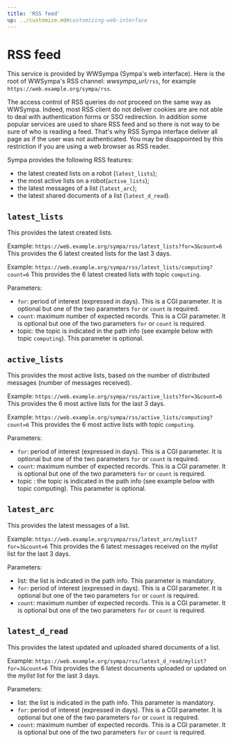 ```yaml
---
title: 'RSS feed'
up: ../customize.md#customizing-web-interface
---
```


RSS feed
========

This service is provided by WWSympa (Sympa's web interface). Here is the root of WWSympa's RSS channel: *wwsympa_url*`/rss`,
for example `https://web.example.org/sympa/rss`.

The access control of RSS queries do _not_ proceed on the same way as WWSympa. Indeed, most RSS client do not deliver cookies are are not able to deal with authentication forms or SSO redirection. In addition some popular services are used to share RSS feed and so there is not way to be sure of who is reading a feed. That's why RSS Sympa interface deliver all page as if the user was not authenticated.
You may be disappointed by this restriction if you are using a web browser as RSS reader.

Sympa provides the following RSS features:

  - the latest created lists on a robot (`latest_lists`);
  - the most active lists on a robot(`active_lists`);
  - the latest messages of a list (`latest_arc`);
  - the latest shared documents of a list (`latest_d_read`).

`latest_lists`
--------------

This provides the latest created lists.

Example: `https://web.example.org/sympa/rss/latest_lists?for=3&count=6`
This provides the 6 latest created lists for the last 3 days.

Example: `https://web.example.org/sympa/rss/latest_lists/computing?count=6`
This provides the 6 latest created lists with topic `computing`.

Parameters:

  - `for`: period of interest (expressed in days). This is a CGI parameter. It is optional but one of the two parameters `for` or `count` is required.
  - `count`: maximum number of expected records. This is a CGI parameter. It is optional but one of the two parameters `for` or `count` is required.
  - topic: the topic is indicated in the path info (see example below with topic `computing`). This parameter is optional.

`active_lists`
--------------

This provides the most active lists, based on the number of distributed messages (number of messages received).

Example: `https://web.example.org/sympa/rss/active_lists?for=3&count=6`
This provides the 6 most active lists for the last 3 days.

Example: `https://web.example.org/sympa/rss/active_lists/computing?count=6`
This provides the 6 most active lists with topic `computing`.

Parameters:

  - `for`: period of interest (expressed in days). This is a CGI parameter. It is optional but one of the two parameters `for` or `count` is required.
  - `count`: maximum number of expected records. This is a CGI parameter. It is optional but one of the two parameters `for` or `count` is required.
  - topic : the topic is indicated in the path info (see example below with topic computing). This parameter is optional.

`latest_arc`
------------

This provides the latest messages of a list.

Example: `https://web.example.org/sympa/rss/latest_arc/mylist?for=3&count=6`
This provides the 6 latest messages received on the *mylist* list for the last 3 days.

Parameters:

  - list: the list is indicated in the path info. This parameter is mandatory.
  - `for`: period of interest (expressed in days). This is a CGI parameter. It is optional but one of the two parameters `for` or `count` is required.
  - `count`: maximum number of expected records. This is a CGI parameter. It is optional but one of the two parameters `for` or `count` is required.

`latest_d_read`
---------------

This provides the latest updated and uploaded shared documents of a list.

Example: `https://web.example.org/sympa/rss/latest_d_read/mylist?for=3&count=6`
This provides the 6 latest documents uploaded or updated on the *mylist* list for the last 3 days.

Parameters:

  - list: the list is indicated in the path info. This parameter is mandatory.
  - `for`: period of interest (expressed in days). This is a CGI parameter. It is optional but one of the two parameters `for` or `count` is required.
  - `count`: maximum number of expected records. This is a CGI parameter. It is optional but one of the two parameters `for` or `count` is required.

